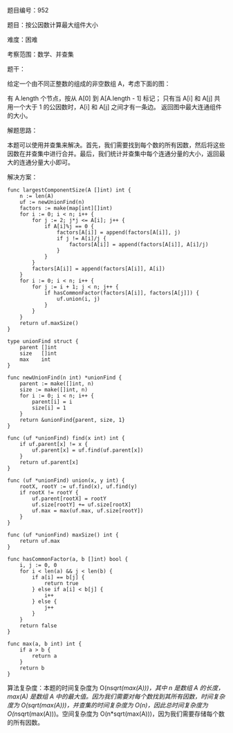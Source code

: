 题目编号：952

题目：按公因数计算最大组件大小

难度：困难

考察范围：数学、并查集

题干：

给定一个由不同正整数的组成的非空数组 A，考虑下面的图：

有 A.length 个节点，按从 A[0] 到 A[A.length - 1] 标记；
只有当 A[i] 和 A[j] 共用一个大于 1 的公因数时，A[i] 和 A[j] 之间才有一条边。
返回图中最大连通组件的大小。

解题思路：

本题可以使用并查集来解决。首先，我们需要找到每个数的所有因数，然后将这些因数在并查集中进行合并。最后，我们统计并查集中每个连通分量的大小，返回最大的连通分量大小即可。

解决方案：

```
func largestComponentSize(A []int) int {
    n := len(A)
    uf := newUnionFind(n)
    factors := make(map[int][]int)
    for i := 0; i < n; i++ {
        for j := 2; j*j <= A[i]; j++ {
            if A[i]%j == 0 {
                factors[A[i]] = append(factors[A[i]], j)
                if j != A[i]/j {
                    factors[A[i]] = append(factors[A[i]], A[i]/j)
                }
            }
        }
        factors[A[i]] = append(factors[A[i]], A[i])
    }
    for i := 0; i < n; i++ {
        for j := i + 1; j < n; j++ {
            if hasCommonFactor(factors[A[i]], factors[A[j]]) {
                uf.union(i, j)
            }
        }
    }
    return uf.maxSize()
}

type unionFind struct {
    parent []int
    size   []int
    max    int
}

func newUnionFind(n int) *unionFind {
    parent := make([]int, n)
    size := make([]int, n)
    for i := 0; i < n; i++ {
        parent[i] = i
        size[i] = 1
    }
    return &unionFind{parent, size, 1}
}

func (uf *unionFind) find(x int) int {
    if uf.parent[x] != x {
        uf.parent[x] = uf.find(uf.parent[x])
    }
    return uf.parent[x]
}

func (uf *unionFind) union(x, y int) {
    rootX, rootY := uf.find(x), uf.find(y)
    if rootX != rootY {
        uf.parent[rootX] = rootY
        uf.size[rootY] += uf.size[rootX]
        uf.max = max(uf.max, uf.size[rootY])
    }
}

func (uf *unionFind) maxSize() int {
    return uf.max
}

func hasCommonFactor(a, b []int) bool {
    i, j := 0, 0
    for i < len(a) && j < len(b) {
        if a[i] == b[j] {
            return true
        } else if a[i] < b[j] {
            i++
        } else {
            j++
        }
    }
    return false
}

func max(a, b int) int {
    if a > b {
        return a
    }
    return b
}
```

算法复杂度：本题的时间复杂度为 O(n*sqrt(max(A)))，其中 n 是数组 A 的长度，max(A) 是数组 A 中的最大值。因为我们需要对每个数找到其所有因数，时间复杂度为 O(sqrt(max(A)))，并查集的时间复杂度为 O(n)，因此总时间复杂度为 O(n*sqrt(max(A)))。空间复杂度为 O(n*sqrt(max(A)))，因为我们需要存储每个数的所有因数。